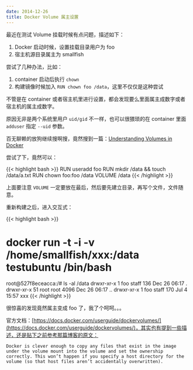```yaml
---
date: 2014-12-26
title: Docker Volume 属主设置
---
```


最近在测试 Volume 挂载时候有点问题，描述如下：

1. Docker 启动时候，设置挂载目录用户为 foo
2. 宿主机源目录属主为 smallfish

尝试了几种办法，比如：

1. container 启动后执行 `chown`
2. 构建镜像时候加入 `RUN chown foo /data`，这里不仅仅是这种尝试

不管是在 container 或者宿主机里进行设置，都会发现要么里面属主成数字或者宿主机的属主成数字。

原因无非是两个系统里用户 `uid/gid` 不一样，也可以很猥琐的在 container 里面 `adduser` 指定 `--uid` 参数。

百无聊赖的放狗继续搜啊搜，竟然搜到一篇：[Understanding Volumes in Docker](http://container-solutions.com/2014/12/understanding-volumes-docker/)

尝试了下，竟然可以：

{{< highlight bash >}}
RUN useradd foo
RUN mkdir /data && touch /data/a.txt
RUN chown foo:foo /data
VOLUME /data
{{< /highlight >}}

上面要注意 `VOLUME` 一定要放在最后，然后要先建立目录，再写个文件，文件随意。

重新构建之后，进入交互式：

{{< highlight bash >}}
# docker run -t -i -v /home/smallfish/xxx:/data testubuntu /bin/bash
root@527f8eceacca:/# ls -al /data
drwxr-xr-x  1 foo  staff  136 Dec 26 06:17 .
drwxr-xr-x 51 root root  4096 Dec 26 06:17 ..
drwxr-xr-x  1 foo  staff  170 Jul  4 15:57 xxx
{{< /highlight >}}

很惊喜的发现竟然属主变成 foo 了，我了个呵呵。。。

官方文档：[https://docs.docker.com/userguide/dockervolumes/](https://docs.docker.com/userguide/dockervolumes/)，其实也有提到一些描述，还是贴下之前参考那篇博客的原文：

    Docker is clever enough to copy any files that exist in the image under the volume mount into the volume and set the ownership correctly. This won’t happen if you specify a host directory for the volume (so that host files aren’t accidentally overwritten).



